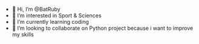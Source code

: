 - 👋 Hi, I’m @BatRuby
- 👀 I’m interested in Sport & Sciences
- 🌱 I’m currently learning coding
- 💞️ I’m looking to collaborate on Python project because i want to improve my skills

<!---
BatRuby/BatRuby is a ✨ special ✨ repository because its `README.md` (this file) appears on your GitHub profile.
You can click the Preview link to take a look at your changes.
--->
